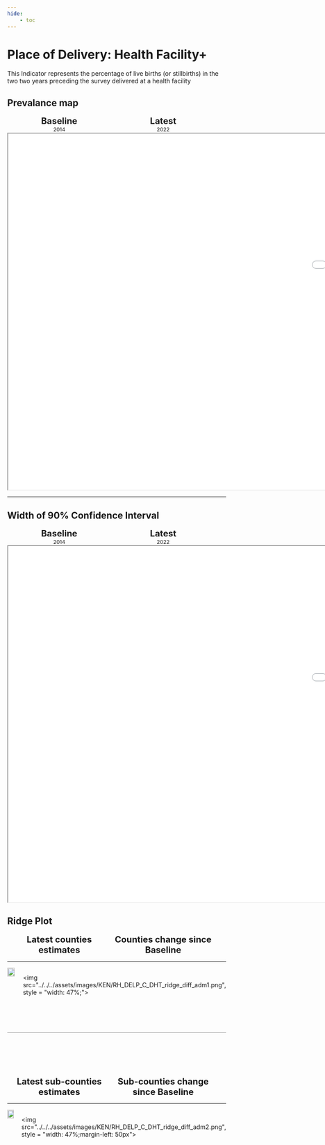 ```yaml
---
hide:
    - toc
---
```

# Place of Delivery: Health Facility+

This Indicator represents the percentage of live births (or stillbirths) in the two two years preceding the survey delivered at a health facility

## Prevalance map

<div style="width: 95%; display:grid; grid-template-columns: repeat(2, 1fr); gap: 0px; text-align:center; font-weight:bold;">
  <div style="font-size: 20px">Baseline</div>
  <div style="font-size: 20px">Latest</div>
</div>

<div style="width: 95%; display:grid; grid-template-columns: repeat(2, 1fr); gap: 0px; text-align:center;">
  <div style="font-size: 12px">2014</div>
  <div style="font-size: 12px">2022</div>
</div>

<iframe src="../../../assets/images/KEN/RH_DELP_C_DHT_detail.html" style = "width: 2000px; height: 820px"></iframe>

---

## Width of 90% Confidence Interval

<div style="width: 95%; display:grid; grid-template-columns: repeat(2, 1fr); gap: 0px; text-align:center; font-weight:bold;">
  <div style="font-size: 20px">Baseline</div>
  <div style="font-size: 20px">Latest</div>
</div>

<div style="width: 95%; display:grid; grid-template-columns: repeat(2, 1fr); gap: 0px; text-align:center;">
  <div style="font-size: 12px">2014</div>
  <div style="font-size: 12px">2022</div>
</div>

<iframe src="../../../assets/images/KEN/RH_DELP_C_DHT_detail_ci.html" style = "width: 2000px; height: 820px"></iframe>

## Ridge Plot

<div style="width: 95%; display:grid; grid-template-columns: repeat(2, 1fr); gap: 0px; text-align:center; font-weight:bold;x">
  <div style="font-size: 20px">Latest counties estimates</div>
  <div style="font-size: 20px">Counties change since Baseline</div>
</div>

---

<div style="display: flex">
<img src="../../../assets/images/KEN/RH_DELP_C_DHT_ridge_adm1.png", style = "width: 47%;">

<img src="../../../assets/images/KEN/RH_DELP_C_DHT_ridge_diff_adm1.png", style = "width: 47%;">

</div>

<hr style="height: 1px; background-color: #8c8c8cff; border: none; margin: 20px 0; margin-bottom: 100px; margin-top: 70px;">


<div style="width: 95%; display:grid; grid-template-columns: repeat(2, 1fr); gap: 0px; text-align:center; font-weight:bold;x">
  <div style="font-size: 20px">Latest sub-counties estimates</div>
  <div style="font-size: 20px">Sub-counties change since Baseline</div>
</div>

---

<div style="display: flex">
<img src="../../../assets/images/KEN/RH_DELP_C_DHT_ridge_adm2.png", style = "width: 47%">

<img src="../../../assets/images/KEN/RH_DELP_C_DHT_ridge_diff_adm2.png", style = "width: 47%;margin-left: 50px">

</div>